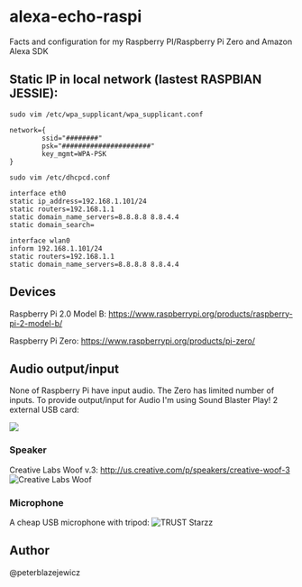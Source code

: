 # alexa-echo-raspi
Facts and configuration for my Raspberry PI/Raspberry Pi Zero and Amazon Alexa SDK

## Static IP in local network (lastest RASPBIAN JESSIE):

```
sudo vim /etc/wpa_supplicant/wpa_supplicant.conf
```
```
network={
        ssid="########"
        psk="######################"
        key_mgmt=WPA-PSK
}
```

```
sudo vim /etc/dhcpcd.conf
```
```
interface eth0
static ip_address=192.168.1.101/24
static routers=192.168.1.1
static domain_name_servers=8.8.8.8 8.8.4.4
static domain_search=

interface wlan0
inform 192.168.1.101/24
static routers=192.168.1.1
static domain_name_servers=8.8.8.8 8.8.4.4
```

## Devices

Raspberry Pi 2.0 Model B:
https://www.raspberrypi.org/products/raspberry-pi-2-model-b/

Raspberry Pi Zero:
https://www.raspberrypi.org/products/pi-zero/

## Audio output/input

None of Raspberry Pi have input audio. The Zero has limited number of inputs.
To provide output/input for Audio I'm using Sound Blaster Play! 2 external USB card:

[![](https://cloud.githubusercontent.com/assets/14539/17273055/44645fde-56a8-11e6-9ab8-fc1ff68f6b94.png)](https://cloud.githubusercontent.com/assets/14539/17273055/44645fde-56a8-11e6-9ab8-fc1ff68f6b94.png 'Sound Blaster Play! 2')

### Speaker
Creative Labs Woof v.3:
http://us.creative.com/p/speakers/creative-woof-3
![Creative Labs Woof](http://d287ku8w5owj51.cloudfront.net/inline/products/22600/Woof3_lifestyle_1.jpg)

### Microphone

A cheap USB microphone with tripod:
![TRUST Starzz](https://stat-s3.ms-online.pl//media/cache/gallery_1090_800/rc/i8JoIdsD/bdk/47/477338_0.jpg)

## Author
@peterblazejewicz
